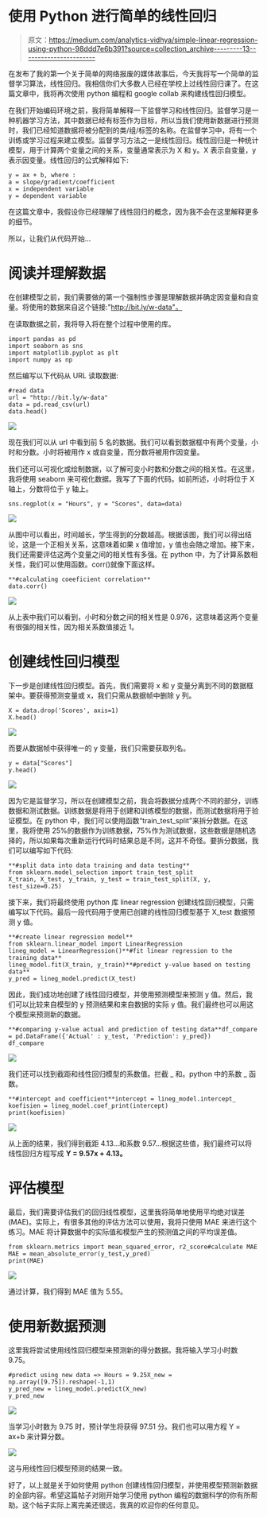# 使用 Python 进行简单的线性回归

> 原文：<https://medium.com/analytics-vidhya/simple-linear-regression-using-python-98ddd7e6b391?source=collection_archive---------13----------------------->

在发布了我的第一个关于简单的网络报废的媒体故事后，今天我将写一个简单的监督学习算法，线性回归。我相信你们大多数人已经在学校上过线性回归课了。在这篇文章中，我将再次使用 python 编程和 google collab 来构建线性回归模型。

在我们开始编码环境之前，我将简单解释一下监督学习和线性回归。监督学习是一种机器学习方法，其中数据已经有标签作为目标，所以当我们使用新数据进行预测时，我们已经知道数据将被分配到的类/组/标签的名称。在监督学习中，将有一个训练或学习过程来建立模型。监督学习方法之一是线性回归。线性回归是一种统计模型，用于计算两个变量之间的关系，变量通常表示为 X 和 y。X 表示自变量，y 表示因变量。线性回归的公式解释如下:

```
y = ax + b, where :
a = slope/gradient/coefficient
x = independent variable
y = dependent variable
```

在这篇文章中，我假设你已经理解了线性回归的概念，因为我不会在这里解释更多的细节。

所以，让我们从代码开始…

# **阅读并理解数据**

在创建模型之前，我们需要做的第一个强制性步骤是理解数据并确定因变量和自变量。将使用的数据来自这个链接:"http://bit.ly/w-data"。

在读取数据之前，我将导入将在整个过程中使用的库。

```
import pandas as pd
import seaborn as sns
import matplotlib.pyplot as plt
import numpy as np
```

然后编写以下代码从 URL 读取数据:

```
#read data
url = "http://bit.ly/w-data"
data = pd.read_csv(url)
data.head()
```

![](img/47b39cf2971c6811a476a7755ed282d0.png)

现在我们可以从 url 中看到前 5 名的数据。我们可以看到数据框中有两个变量，小时和分数。小时将被用作 x 或自变量，而分数将被用作因变量。

我们还可以可视化或绘制数据，以了解可变小时数和分数之间的相关性。在这里，我将使用 seaborn 来可视化数据。我写了下面的代码。如前所述，小时将位于 X 轴上，分数将位于 y 轴上。

```
sns.regplot(x = "Hours", y = "Scores", data=data)
```

![](img/7483b31049372d0c0f1174e8c4c86c1d.png)

从图中可以看出，时间越长，学生得到的分数越高。根据该图，我们可以得出结论，这是一个正相关关系，这意味着如果 x 值增加，y 值也会随之增加。接下来，我们还需要评估这两个变量之间的相关性有多强。在 python 中，为了计算系数相关性，我们可以使用函数。corr()就像下面这样。

```
**#calculating coeeficient correlation**
data.corr()
```

![](img/065c3c311bc0694bc4216b7c90f3f02f.png)

从上表中我们可以看到，小时和分数之间的相关性是 0.976，这意味着这两个变量有很强的相关性，因为相关系数值接近 1。

# **创建线性回归模型**

下一步是创建线性回归模型。首先，我们需要将 x 和 y 变量分离到不同的数据框架中。要获得预测变量或 x，我们只需从数据帧中删除 y 列。

```
X = data.drop('Scores', axis=1)
X.head()
```

![](img/e6f278fa9ab67094d234728dd9e1c758.png)

而要从数据帧中获得唯一的 y 变量，我们只需要获取列名。

```
y = data["Scores"]
y.head()
```

![](img/2b16661eeccbb063f9bca026cfbf624d.png)

因为它是监督学习，所以在创建模型之前，我会将数据分成两个不同的部分，训练数据和测试数据。训练数据是将用于创建和训练模型的数据，而测试数据将用于验证模型。在 python 中，我们可以使用函数“train_test_split”来拆分数据。在这里，我将使用 25%的数据作为训练数据，75%作为测试数据，这些数据是随机选择的，所以如果每次重新运行代码时结果总是不同，这并不奇怪。要拆分数据，我们可以编写如下代码:

```
**#split data into data training and data testing**
from sklearn.model_selection import train_test_split
X_train, X_test, y_train, y_test = train_test_split(X, y, test_size=0.25)
```

接下来，我们将最终使用 python 库 linear regression 创建线性回归模型，只需编写以下代码。最后一段代码用于使用已创建的线性回归模型基于 X_test 数据预测 y 值。

```
**#create linear regression model**
from sklearn.linear_model import LinearRegression
lineg_model = LinearRegression()**#fit linear regression to the training data**
lineg_model.fit(X_train, y_train)**#predict y-value based on testing data**
y_pred = lineg_model.predict(X_test)
```

因此，我们成功地创建了线性回归模型，并使用预测模型来预测 y 值。然后，我们可以比较来自模型的 y 预测结果和来自数据的实际 y 值。我们最终也可以用这个模型来预测新的数据。

```
**#comparing y-value actual and prediction of testing data**df_compare = pd.DataFrame({'Actual' : y_test, 'Prediction': y_pred})
df_compare
```

![](img/4f34e216b9dad5021d4015a943787373.png)

我们还可以找到截距和线性回归模型的系数值。拦截 _ 和。python 中的系数 _ 函数。

```
**#intercept and coefficient**intercept = lineg_model.intercept_
koefisien = lineg_model.coef_print(intercept)
print(koefisien)
```

![](img/b902c2b8b6aaf43253adfb329c6d2b23.png)

从上面的结果，我们得到截距 4.13…和系数 9.57…根据这些值，我们最终可以将线性回归方程写成 **Y = 9.57x + 4.13。**

# 评估模型

最后，我们需要评估我们的回归线性模型，这里我将简单地使用平均绝对误差(MAE)。实际上，有很多其他的评估方法可以使用，我将只使用 MAE 来进行这个练习。MAE 将计算数据中的实际值和模型产生的预测值之间的平均误差值。

```
from sklearn.metrics import mean_squared_error, r2_score#calculate MAE
MAE = mean_absolute_error(y_test,y_pred)
print(MAE)
```

![](img/8642841956b83e2ef00518a255661fc0.png)

通过计算，我们得到 MAE 值为 5.55。

# **使用新数据预测**

这里我将尝试使用线性回归模型来预测新的得分数据。我将输入学习小时数 9.75。

```
#predict using new data => Hours = 9.25X_new = np.array([9.75]).reshape(-1,1)
y_pred_new = lineg_model.predict(X_new)
y_pred_new
```

![](img/dc98cae70c6bca4bbff5053cebe4ec2b.png)

当学习小时数为 9.75 时，预计学生将获得 97.51 分。我们也可以用方程 Y = ax+b 来计算分数。

![](img/cea0b1b16d9c19410a92afc79557de81.png)

这与用线性回归模型预测的结果一致。

好了，以上就是关于如何使用 python 创建线性回归模型，并使用模型预测新数据的全部内容。希望这篇帖子对刚开始学习使用 python 编程的数据科学的你有所帮助。这个帖子实际上离完美还很远，我真的欢迎你的任何意见。